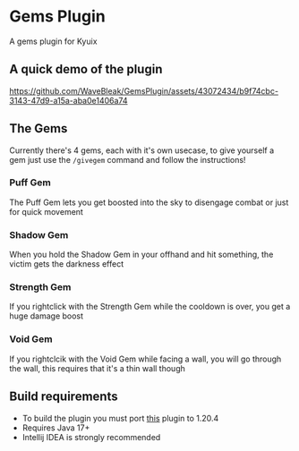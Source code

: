 # Gems Plugin
A gems plugin for Kyuix

## A quick demo of the plugin
https://github.com/WaveBleak/GemsPlugin/assets/43072434/b9f74cbc-3143-47d9-a15a-aba0e1406a74


## The Gems
Currently there's 4 gems, each with it's own usecase, to give yourself a gem just use the `/givegem` command and follow the instructions! 
### Puff Gem
The Puff Gem lets you get boosted into the sky to disengage combat or just for quick movement
### Shadow Gem
When you hold the Shadow Gem in your offhand and hit something, the victim gets the darkness effect
### Strength Gem
If you rightclick with the Strength Gem while the cooldown is over, you get a huge damage boost
### Void Gem
If you rightclcik with the Void Gem while facing a wall, you will go through the wall, this requires that it's a thin wall though

## Build requirements 
- To build the plugin you must port [this](https://github.com/hmzel/ParticleSFX/tree/master) plugin to 1.20.4
- Requires Java 17+
- Intellij IDEA is strongly recommended
